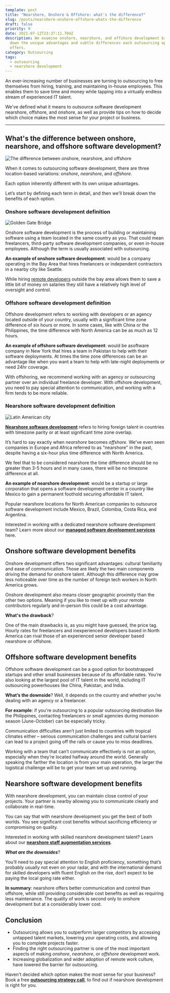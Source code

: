 ```yaml
---
template: post
title: "Nearshore, Onshore & Offshore: what's the difference?"
slug: /posts/nearshore-onshore-offshore-whats-the-difference
draft: false
priority: 9
date: 2021-07-12T23:37:11.704Z
description: We examine onshore, nearshore, and offshore development breaking
  down the unique advantages and subtle differences each outsourcing option
  offers.
category: Outsourcing
tags:
  - outsourcing
  - nearshore development
---
```

An ever-increasing number of businesses are turning to outsourcing to free themselves from hiring, training, and maintaining in-house employees. This enables them to save time and money while tapping into a virtually endless stream of experienced IT talent. 

We've defined what it means to outsource software development nearshore, offshore, and onshore, as well as provide tips on how to decide which choice makes the most sense for your project or business.

- - -

## What's the difference between onshore, nearshore, and offshore software development?

![The difference between onshore, nearshore, and offshore](/media/onshore-nearshore-offshore-outsourcing-1-.jpg)

When it comes to outsourcing software development, there are three location-based variations: *onshore*, *nearshore*, and *offshore.*

Each option inherently different with its own unique advantages.

Let’s start by defining each term in detail, and then we'll break down the benefits of each option.

### Onshore software development definition

![Golden Gate Bridge](/media/outsourcing-software-development-onshore2-1-.jpg)

Onshore software development is the process of building or maintaining software using a team located in the same country as you. That could mean freelancers, third-party software development companies, or even in-house employees. Although the term is usually associated with outsourcing.

**An example of onshore software development**: would be a company operating in the Bay Area that hires freelancers or independent contractors in a nearby city like Seattle.

While hiring [remote developers](https://www.bluecoding.com/post/advantages-of-hiring-remote-programmers) outside the bay area allows them to save a little bit of money on salaries they still have a relatively high level of oversight and control.

### Offshore software development definition

Offshore development refers to working with developers or an agency located outside of your country, usually with a significant time zone difference of six hours or more. In some cases, like with China or the Philippines, the time difference with North America can be as much as 12 hours.

**An example of offshore software development**: would be asoftware company in New York that hires a team in Pakistan to help with their software deployments. At times the time zone differences can be an advantage like when you want a team to help with late-night deployments or need 24hr coverage.

With offshoring, we recommend working with an agency or outsourcing partner over an individual freelance developer. With offshore development, you need to pay special attention to communication, and working with a firm tends to be more reliable.

### Nearshore software development definition

![Latin American city](/media/nearshore-outsourcing-software-development.jpg)

**[Nearshore software development](https://www.bluecoding.com/nearshore-software-development-services)** refers to hiring foreign talent in countries with timezone parity or at least significant time zone overlap.

It’s hard to say exactly when *nearshore* becomes *offshore.* We've even seen companies in Europe and Africa referred to as "nearshore" in the past, despite having a six-hour plus time difference with North America.

We feel that to be considered nearshore the time difference should be no greater than 3-5 hours and in many cases, there will be no timezone difference at all.

**An example of nearshore development**: would be a startup or large corporation that opens a software development center in a country like Mexico to gain a permanent foothold securing affordable IT talent.

Popular nearshore locations for North American companies to outsource software development include Mexico, Brazil, Colombia, Costa Rica, and Argentina.

Interested in working with a dedicated nearshore software development team? Learn more about our **[managed software development services](https://www.bluecoding.com/managed-software-development-services)** here.

## Onshore software development benefits

Onshore development offers two significant advantages: cultural familiarity and ease of communication. Those are likely the two main components driving the demand for onshore talent. Although this difference may grow less noticeable over time as the number of foreign tech workers in North America grows.

Onshore development also means closer geographic proximity than the other two options. Meaning if you like to meet up with your remote contributors regularly and in-person this could be a cost advantage.

**What's the drawback**?

One of the main drawbacks is, as you might have guessed, the price tag. Hourly rates for freelancers and inexperienced developers based in North America can rival those of an experienced senior developer based nearshore or offshore.

## Offshore software development benefits

Offshore software development can be a good option for bootstrapped startups and other small businesses because of its affordable rates. You’re also looking at the largest pool of IT talent in the world, including IT outsourcing powerhouses like China, Pakistan, and India.

**What’s the downside**? Well, it depends on the country and whether you’re dealing with an agency or a freelancer.

**For example**: if you're outsourcing to a popular outsourcing destination like the Philippines, contacting freelancers or small agencies during monsoon season (June-October) can be especially tricky.

Communication difficulties aren’t just limited to countries with tropical climates either – serious communication challenges and cultural barriers can lead to a project going off the rails or cause you to miss deadlines.

Working with a team that can’t communicate effectively is not an option, especially when they’re located halfway around the world. Generally speaking the farther the location is from your main operation, the larger the logistical challenge will be to get your team set up and running.

## Nearshore software development benefits

With nearshore development, you can maintain close control of your projects. Your partner is nearby allowing you to communicate clearly and collaborate in real-time.

You can say that with nearshore development you get the best of both worlds. You see significant cost benefits without sacrificing efficiency or compromising on quality.

Interested in working with skilled nearshore development talent? Learn about our **[nearshore staff augmentation services](https://www.bluecoding.com/nearshore-staff-augmentation-services)**.

***What are the downsides***?

You’ll need to pay special attention to English proficiency, something that’s probably usually not even on your radar, and with the international demand for skilled developers with fluent English on the rise, don’t expect to be paying the local going rate either.

**In summary**: nearshore offers better communication and control than offshore, while still providing considerable cost benefits as well as requiring less maintenance. The quality of work is second only to onshore development but at a considerably lower cost.

## Conclusion

* Outsourcing allows you to outperform larger competitors by accessing untapped talent markets, lowering your operating costs, and allowing you to complete projects faster.
* Finding the right outsourcing partner is one of the most important aspects of making *onshore*, *nearshore*, or *offshore* development work.
* Increasing globalization and wider adoption of remote work culture, have lowered the barrier for outsourcing.

Haven't decided which option makes the most sense for your business? Book a free **[outsourcing strategy call](https://www.bluecoding.com/contact-us)**, to find out if nearshore development is right for you.